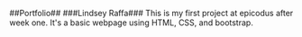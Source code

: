 ##Portfolio##
###Lindsey Raffa###
This is my first project at epicodus after week one.
It's a basic webpage using HTML, CSS, and bootstrap.
